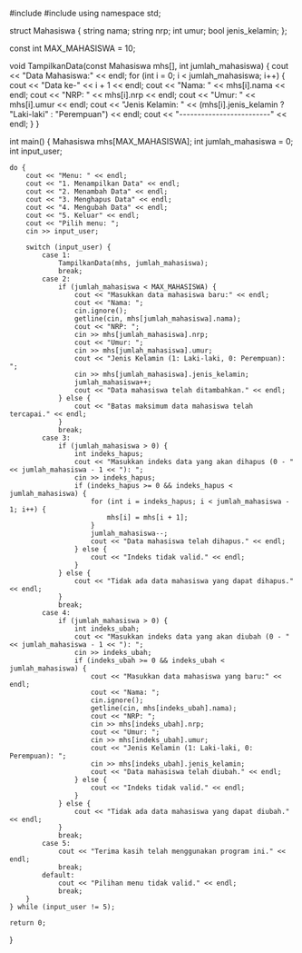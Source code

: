 #include <iostream>
#include <string>
using namespace std;

struct Mahasiswa {
    string nama;
    string nrp;
    int umur;
    bool jenis_kelamin;
};

const int MAX_MAHASISWA = 10;

void TampilkanData(const Mahasiswa mhs[], int jumlah_mahasiswa) {
    cout << "Data Mahasiswa:" << endl;
    for (int i = 0; i < jumlah_mahasiswa; i++) {
        cout << "Data ke-" << i + 1 << endl;
        cout << "Nama: " << mhs[i].nama << endl;
        cout << "NRP: " << mhs[i].nrp << endl;
        cout << "Umur: " << mhs[i].umur << endl;
        cout << "Jenis Kelamin: " << (mhs[i].jenis_kelamin ? "Laki-laki" : "Perempuan") << endl;
        cout << "-------------------------" << endl;
    }
}

int main() {
    Mahasiswa mhs[MAX_MAHASISWA];
    int jumlah_mahasiswa = 0;
    int input_user;

    do {
        cout << "Menu: " << endl;
        cout << "1. Menampilkan Data" << endl;
        cout << "2. Menambah Data" << endl;
        cout << "3. Menghapus Data" << endl;
        cout << "4. Mengubah Data" << endl;
        cout << "5. Keluar" << endl;
        cout << "Pilih menu: ";
        cin >> input_user;

        switch (input_user) {
            case 1:
                TampilkanData(mhs, jumlah_mahasiswa);
                break;
            case 2:
                if (jumlah_mahasiswa < MAX_MAHASISWA) {
                    cout << "Masukkan data mahasiswa baru:" << endl;
                    cout << "Nama: ";
                    cin.ignore();
                    getline(cin, mhs[jumlah_mahasiswa].nama);
                    cout << "NRP: ";
                    cin >> mhs[jumlah_mahasiswa].nrp;
                    cout << "Umur: ";
                    cin >> mhs[jumlah_mahasiswa].umur;
                    cout << "Jenis Kelamin (1: Laki-laki, 0: Perempuan): ";
                    cin >> mhs[jumlah_mahasiswa].jenis_kelamin;
                    jumlah_mahasiswa++;
                    cout << "Data mahasiswa telah ditambahkan." << endl;
                } else {
                    cout << "Batas maksimum data mahasiswa telah tercapai." << endl;
                }
                break;
            case 3:
                if (jumlah_mahasiswa > 0) {
                    int indeks_hapus;
                    cout << "Masukkan indeks data yang akan dihapus (0 - " << jumlah_mahasiswa - 1 << "): ";
                    cin >> indeks_hapus;
                    if (indeks_hapus >= 0 && indeks_hapus < jumlah_mahasiswa) {
                        for (int i = indeks_hapus; i < jumlah_mahasiswa - 1; i++) {
                            mhs[i] = mhs[i + 1];
                        }
                        jumlah_mahasiswa--;
                        cout << "Data mahasiswa telah dihapus." << endl;
                    } else {
                        cout << "Indeks tidak valid." << endl;
                    }
                } else {
                    cout << "Tidak ada data mahasiswa yang dapat dihapus." << endl;
                }
                break;
            case 4:
                if (jumlah_mahasiswa > 0) {
                    int indeks_ubah;
                    cout << "Masukkan indeks data yang akan diubah (0 - " << jumlah_mahasiswa - 1 << "): ";
                    cin >> indeks_ubah;
                    if (indeks_ubah >= 0 && indeks_ubah < jumlah_mahasiswa) {
                        cout << "Masukkan data mahasiswa yang baru:" << endl;
                        cout << "Nama: ";
                        cin.ignore();
                        getline(cin, mhs[indeks_ubah].nama);
                        cout << "NRP: ";
                        cin >> mhs[indeks_ubah].nrp;
                        cout << "Umur: ";
                        cin >> mhs[indeks_ubah].umur;
                        cout << "Jenis Kelamin (1: Laki-laki, 0: Perempuan): ";
                        cin >> mhs[indeks_ubah].jenis_kelamin;
                        cout << "Data mahasiswa telah diubah." << endl;
                    } else {
                        cout << "Indeks tidak valid." << endl;
                    }
                } else {
                    cout << "Tidak ada data mahasiswa yang dapat diubah." << endl;
                }
                break;
            case 5:
                cout << "Terima kasih telah menggunakan program ini." << endl;
                break;
            default:
                cout << "Pilihan menu tidak valid." << endl;
                break;
        }
    } while (input_user != 5);

    return 0;
}
